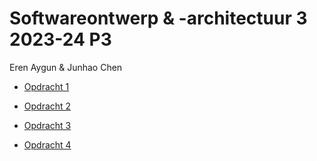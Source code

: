 # Softwareontwerp & -architectuur 3 2023-24 P3

Eren Aygun & Junhao Chen

-   [Opdracht 1](https://github.com/dalikey/soa3/blob/opdracht1)

-   [Opdracht 2](https://github.com/dalikey/soa3/blob/opdracht2)

-   [Opdracht 3](https://github.com/dalikey/soa3/blob/opdracht3)

-   [Opdracht 4](https://github.com/dalikey/soa3/blob/opdracht4)
